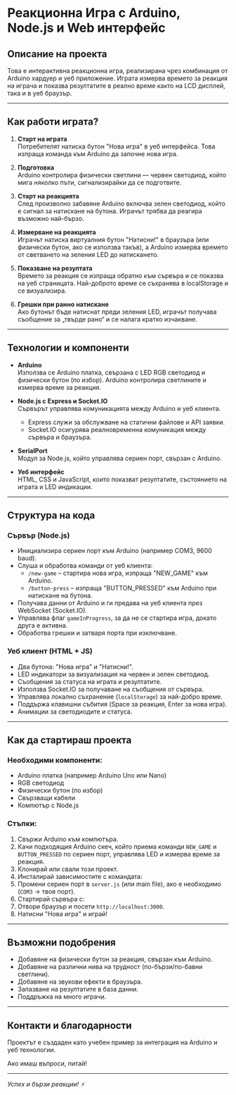 # Реакционна Игра с Arduino, Node.js и Web интерфейс

## Описание на проекта

Това е интерактивна реакционна игра, реализирана чрез комбинация от Arduino хардуер и уеб приложение. Играта измерва времето за реакция на играча и показва резултатите в реално време както на LCD дисплей, така и в уеб браузър.

---

## Как работи играта?

1. **Старт на играта**  
   Потребителят натиска бутон "Нова игра" в уеб интерфейса. Това изпраща команда към Arduino да започне нова игра.

2. **Подготовка**  
   Arduino контролира физически светлини — червен светодиод, който мига няколко пъти, сигнализирайки да се подготвите.

3. **Старт на реакцията**  
   След произволно забавяне Arduino включва зелен светодиод, който е сигнал за натискане на бутона. Играчът трябва да реагира възможно най-бързо.

4. **Измерване на реакцията**  
   Играчът натиска виртуалния бутон "Натисни!" в браузъра (или физически бутон, ако се използва такъв), а Arduino измерва времето от светването на зеления LED до натискането.

5. **Показване на резултата**  
   Времето за реакция се изпраща обратно към сървъра и се показва на уеб страницата. Най-доброто време се съхранява в localStorage и се визуализира.

6. **Грешки при ранно натискане**  
   Ако бутонът бъде натиснат преди зеления LED, играчът получава съобщение за „твърде рано“ и се налага кратко изчакване.

---

## Технологии и компоненти

- **Arduino**  
  Използва се Arduino платка, свързана с LED RGB светодиод и физически бутон (по избор). Arduino контролира светлините и измерва време за реакция.

- **Node.js с Express и Socket.IO**  
  Сървърът управлява комуникацията между Arduino и уеб клиента.  
  - Express служи за обслужване на статични файлове и API заявки.  
  - Socket.IO осигурява реалновременна комуникация между сървъра и браузъра.

- **SerialPort**  
  Модул за Node.js, който управлява сериен порт, свързан с Arduino.

- **Уеб интерфейс**  
  HTML, CSS и JavaScript, които показват резултатите, състоянието на играта и LED индикации.

---

## Структура на кода

### Сървър (Node.js)

- Инициализира сериен порт към Arduino (например COM3, 9600 baud).
- Слуша и обработва команди от уеб клиента:
  - `/new-game` – стартира нова игра, изпраща "NEW_GAME" към Arduino.
  - `/button-press` – изпраща "BUTTON_PRESSED" към Arduino при натискане на бутона.
- Получава данни от Arduino и ги предава на уеб клиента през WebSocket (Socket.IO).
- Управлява флаг `gameInProgress`, за да не се стартира игра, докато друга е активна.
- Обработва грешки и затваря порта при изключване.

### Уеб клиент (HTML + JS)

- Два бутона: "Нова игра" и "Натисни!".
- LED индикатори за визуализация на червен и зелен светодиод.
- Съобщения за статуса на играта и резултатите.
- Използва Socket.IO за получаване на съобщения от сървъра.
- Управлява локално съхранение (`localStorage`) за най-добро време.
- Поддържа клавишни събития (Space за реакция, Enter за нова игра).
- Анимации за светодиодите и статуса.

---

## Как да стартираш проекта

### Необходими компоненти:

- Arduino платка (например Arduino Uno или Nano)
- RGB светодиод
- Физически бутон (по избор)
- Свързващи кабели
- Компютър с Node.js

### Стъпки:

1. Свържи Arduino към компютъра.
2. Качи подходящия Arduino скеч, който приема команди `NEW_GAME` и `BUTTON_PRESSED` по сериен порт, управлява LED и измерва време за реакция.
3. Клонирай или свали този проект.
4. Инсталирай зависимостите с командата:  
5. Промени сериен порт в `server.js` (или main file), ако е необходимо (`COM3` -> твоя порт).
6. Стартирай сървъра с:  
7. Отвори браузър и посети `http://localhost:3000`.
8. Натисни "Нова игра" и играй!

---

## Възможни подобрения

- Добавяне на физически бутон за реакция, свързан към Arduino.
- Добавяне на различни нива на трудност (по-бързи/по-бавни светлини).
- Добавяне на звукови ефекти в браузъра.
- Запазване на резултатите в база данни.
- Поддръжка на много играчи.

---

## Контакти и благодарности

Проектът е създаден като учебен пример за интеграция на Arduino и уеб технологии.

Ако имаш въпроси, питай!

---

*Успех и бързи реакции! ⚡*


